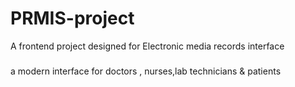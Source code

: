 # PRMIS-project
A frontend project designed for Electronic media records  interface 
### 
a modern interface for doctors , nurses,lab technicians & patients 
